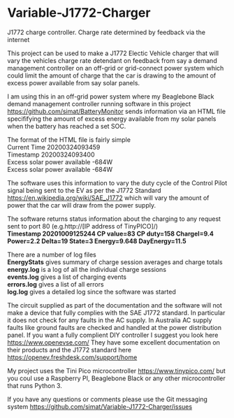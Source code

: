 # Variable-J1772-Charger
J1772 charge controller. Charge rate determined by feedback via the internet 

This project can be used to make a J1772 Electic Vehicle charger that will vary the vehicles charge rate detendant on feedback from say a demand management controller on an off-grid or grid-connect power system which could limit the amount of charge that the car is drawing to the amount of excess power available from say solar panels.

I am using this in an off-grid power system where my Beaglebone Black demand management controller running software in this project https://github.com/simat/BatteryMonitor sends information via an HTML file specififying the amount of excess energy available from my solar panels when the battery has reached a set SOC.

The format of the HTML file is fairly simple  
Current Time 20200324093459  
Timestamp 20200324093400  
Excess solar power available -684W  
Excess solar power available -684W

The software uses this information to vary the duty cycle of the Control Pilot signal being sent to the EV as per the J1772 Standard https://en.wikipedia.org/wiki/SAE_J1772 which will vary the amount of power that the car will draw from the power supply.

The software returns status information about the charging to any request sent to port 80 (e.g.http://[IP address of TinyPICO]/)  
**Timestamp 20201009125244 CP value=83 CP duty=158 ChargeI=9.4 Power=2.2 Delta=19 State=3 Energy=9.648 DayEnergy=11.5**

There are a number of log files  
**EnergyStats** gives summary of charge session averages and charge totals  
**energy.log** is a log of all the individual charge sessions  
**events.log** gives a list of charging events  
**errors.log** gives a list of all errors  
**log.log** gives a detailed log since the software was started

The circuit supplied as part of the documentation and the software will not make a device that fully complies with the SAE J1772 standard. In particular it does not check for any faults in the AC supply. In Australia AC supply faults like ground faults are checked and handled at the power distribution panel. If you want a fully complient DIY controller I suggest you look here https://www.openevse.com/ They have some excellent documentation on their products and the J1772 standard here https://openev.freshdesk.com/support/home

My project uses the Tini Pico microcontroller https://www.tinypico.com/ but you coul use a Raspberry PI, Beaglebone Black or any other microcontroller that runs Python 3.

If you have any questions or comments please use the Git messaging system https://github.com/simat/Variable-J1772-Charger/issues
